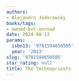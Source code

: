 ```yaml
---
authors:
- Alejandro Jodorowsky
books/tags:
- owned-but-unread
date: 2024-08-13
params:
  isbn13: '9781594650505'
  year: '2013'
slug: '9781594650505'
star_rating: null
title: The Technopriests
---
```



<!--more-->